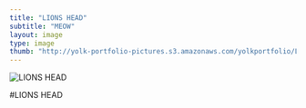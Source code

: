 ```yaml
---
title: "LIONS HEAD"
subtitle: "MEOW"
layout: image
type: image
thumb: "http://yolk-portfolio-pictures.s3.amazonaws.com/yolkportfolio/LIONSHEAD-thumb.jpg"
---
```



![LIONS HEAD](http://yolk-portfolio-pictures.s3.amazonaws.com/yolkportfolio/LIONSHEAD-small.png)

#LIONS HEAD
